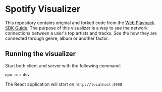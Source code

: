 # Spotify Visualizer

This repository contains original and forked code from the [Web Playback SDK Guide](https://developer.spotify.com/documentation/web-playback-sdk/guide/). The purpose of this visualizer is a way to see the network connections between a user's top artists and tracks. See the how they are connected through genre, album or another factor. 


## Running the visualizer

Start both client and server with the following command:

```bash
npm run dev
```

The React application will start on `http://localhost:3000`

